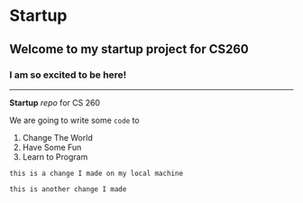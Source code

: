# Startup
## Welcome to my startup project for CS260
### I am so excited to be here!
---
**Startup** *repo* for CS 260

We are going to write some `code` to
1. Change The World
2. Have Some Fun
3. Learn to Program

`this is a change I made on my local machine`

`this is another change I made`
